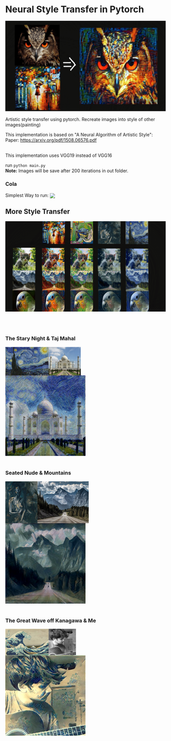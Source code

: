 # Neural Style Transfer in Pytorch

![](./images/for_readme/style_transfer_owl_min.png)


Artistic style transfer using pytorch.
Recreate images into style of other images(painting)

This implementation is based on "A Neural Algorithm of Artistic Style":
Paper: https://arxiv.org/pdf/1508.06576.pdf <br><br>

This implementation uses VGG19 instead of VGG16

run `python main.py` <br>
**Note:** Images will be save after 200 iterations in out folder.

### Cola
Simplest Way to run: 
 [<img src="https://colab.research.google.com/assets/colab-badge.svg" align="center">](https://colab.research.google.com/drive/1lXjs-_8IA0Hd4UlkACHQpRHL5TypWs0q?usp=sharing)


## More Style Transfer
![](./images/for_readme/style_transfer_grid_min.png)

<br>
<br>

### The Stary Night & Taj Mahal
<div style="display:flex">
 <img src="./images/style/the_starry_night.jpg" width="27%"> 
 <img src="./images/content/Taj.jpg" width="20%"> 
</div>
<img src="./images/for_readme/0026.jpg" width="50%"> 
<br><br>

### Seated Nude & Mountains
<div style="display:flex">
<img src="./images/style/seated-nude.jpg" width="20%"> 
<img src="./images/content/mountains.jpg" width="32%"> 
</div>
<img src="./images/for_readme/0025.jpg" width="50%"> 
<br><br>

### The Great Wave off Kanagawa & Me
<div style="display:flex">
 <img src="./images/style/style7.jpg" width="27%"> 
 <img src="./images/content/me.jpg" width="17%"> 
</div>
<img src="./images/for_readme/0017.jpg" width="50%"> 